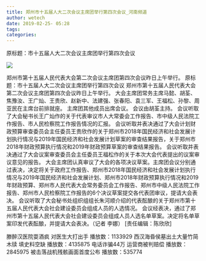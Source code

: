 ```yaml
---
title: 郑州市十五届人大二次会议主席团举行第四次会议_河南频道
author: wetech
date: 2019-02-25- 05:28
tags: 
categories: 
---
```

原标题：市十五届人大二次会议主席团举行第四次会议
<!-- more -->
                
<img align="center" border="0" src="http://p2.ifengimg.com/a/2016/0810/204c433878d5cf9size1_w16_h16.png" />
                
            
郑州市第十五届人民代表大会第二次会议主席团第四次会议昨日上午举行。
原标题：市十五届人大二次会议主席团举行第四次会议
郑州市第十五届人民代表大会第二次会议主席团第四次会议昨日上午举行。
大会主席团常务主席马懿、胡荃、焦豫汝、王广灿、王贵欣、赵新中、法建强、张春阳、袁三军、王福松、孙黎、周亚民在主席台前排就座。
主席团其他成员出席会议。
会议由胡荃主持。
会议听取了大会秘书长王广灿作的关于代表审议市人大常委会工作报告、市中级人民法院工作报告、市人民检察院工作报告情况的汇报。
会议听取并表决通过了大会计划财政预算审查委员会主任委员王贵欣作的关于郑州市2018年国民经济和社会发展计划执行情况与2019年国民经济和社会发展计划草案的审查结果报告，关于郑州市2018年财政预算执行情况和2019年财政预算草案的审查结果报告。
会议听取并表决通过了大会议案审查委员会主任委员王福松作的关于本次大会代表提出的议案审议意见的报告。
大会主席团认真审议了大会的各项决议草案。主席团会议分别通过表决，决定将关于政府工作报告、郑州市2018年国民经济和社会发展计划执行情况与2019年国民经济和社会发展计划、郑州市2018年财政预算执行情况和2019年财政预算、郑州市人民代表大会常务委员会工作报告、郑州市中级人民法院工作报告、郑州市人民检察院工作报告的6个决议草案提交各代表团审议，提请大会表决。
会议听取了大会秘书处组织组组长朱河顺介绍的代表酝酿的关于郑州市第十五届人民代表大会社会建设委员会组成人员的人选情况。
会议经表决，通过了郑州市第十五届人民代表大会社会建设委员会组成人员人选名单草案。决定将名单草案印发代表酝酿，并提请大会表决。（记者 李娜）
[责任编辑：陈欣欣]
            
滕醉汉医院耍酒疯 对医生大打出手
播放数：1133929
西汉海昏侯墓出土大量竹简木牍 填史料空缺
播放数：4135875
电话诈骗44万 运营商被判赔偿
播放数：2845975
被击落战机残骸画面首度公布
播放数：535774
